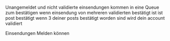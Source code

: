 Unangemeldet und nicht validierte einsendungen kommen in eine Queue zum bestätigen
wenn einsendung von mehreren validierten bestätigt ist ist post bestätigt
wenn 3 deiner posts bestätigt worden sind wird dein account validiert






Einsendungen Melden können

